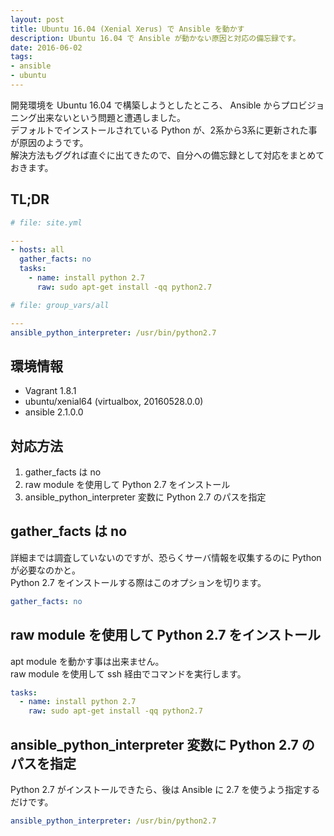 ```yaml
---
layout: post
title: Ubuntu 16.04 (Xenial Xerus) で Ansible を動かす
description: Ubuntu 16.04 で Ansible が動かない原因と対応の備忘録です。
date: 2016-06-02
tags:
- ansible
- ubuntu
---
```


開発環境を Ubuntu 16.04 で構築しようとしたところ、 Ansible からプロビジョニング出来ないという問題と遭遇しました。  
デフォルトでインストールされている Python が、2系から3系に更新された事が原因のようです。  
解決方法もググれば直ぐに出てきたので、自分への備忘録として対応をまとめておきます。

## TL;DR

```yaml
# file: site.yml

---
- hosts: all
  gather_facts: no
  tasks:
    - name: install python 2.7
      raw: sudo apt-get install -qq python2.7
```

```yaml
# file: group_vars/all

---
ansible_python_interpreter: /usr/bin/python2.7
```

## 環境情報

* Vagrant 1.8.1
* ubuntu/xenial64 (virtualbox, 20160528.0.0)
* ansible 2.1.0.0

## 対応方法

1. gather_facts は no
2. raw module を使用して Python 2.7 をインストール
3. ansible_python_interpreter 変数に Python 2.7 のパスを指定

## gather_facts は no

詳細までは調査していないのですが、恐らくサーバ情報を収集するのに Python が必要なのかと。  
Python 2.7 をインストールする際はこのオプションを切ります。

```yaml
gather_facts: no
```

## raw module を使用して Python 2.7 をインストール

apt module を動かす事は出来ません。  
raw module を使用して ssh 経由でコマンドを実行します。

```yaml
tasks:
  - name: install python 2.7
    raw: sudo apt-get install -qq python2.7
```

## ansible_python_interpreter 変数に Python 2.7 のパスを指定

Python 2.7 がインストールできたら、後は Ansible に 2.7 を使うよう指定するだけです。

```yaml
ansible_python_interpreter: /usr/bin/python2.7
```